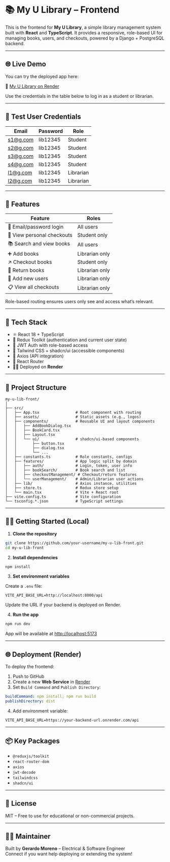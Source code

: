 # 📚 My U Library – Frontend

This is the frontend for **My U Library**, a simple library management system built with **React** and **TypeScript**. It provides a responsive, role-based UI for managing books, users, and checkouts, powered by a Django + PostgreSQL backend.

---

## 🌐 Live Demo

You can try the deployed app here:

🔗 [My U Library on Render](https://my-u-library-frontend.onrender.com/)

Use the credentials in the table below to log in as a student or librarian.

---

## 🔑 Test User Credentials

| Email        | Password   | Role      |
|--------------|------------|-----------|
| s1@g.com     | lib12345   | Student   |
| s2@g.com     | lib12345   | Student   |
| s3@g.com     | lib12345   | Student   |
| s4@g.com     | lib12345   | Student   |
| l1@g.com     | lib12345   | Librarian |
| l2@g.com     | lib12345   | Librarian |

---

## 🧪 Features

| Feature                         | Roles              |
|---------------------------------|--------------------|
| 🔐 Email/password login         | All users          |
| 🧾 View personal checkouts      | Student only       |
| 📚 Search and view books        | All users          |
| ➕ Add books                    | Librarian only     |
| ↗️ Checkout books               | Student only       |
| 🔄 Return books                 | Librarian only     |
| 👤 Add new users                | Librarian only     |
| 📋 View all checkouts           | Librarian only     |

Role-based routing ensures users only see and access what’s relevant.

---

## 🚀 Tech Stack

- ⚛️ React 18 + TypeScript
- 🧠 Redux Toolkit (authentication and current user state)
- 🔐 JWT Auth with role-based access
- 🎨 Tailwind CSS + shadcn/ui (accessible components)
- 🔁 Axios (API integration)
- 🧭 React Router
- 🧑‍💻 Deployed on **Render**

---

## 📁 Project Structure

```
my-u-lib-front/
│
├── src/
│   ├── App.tsx                # Root component with routing
│   ├── assets/                # Static assets (e.g., logos)
│   ├── components/            # Reusable UI and layout components
│   │   ├── AddBookDialog.tsx
│   │   ├── BookCard.tsx
│   │   ├── Layout.tsx
│   │   └── ui/                # shadcn/ui-based components
│   │       ├── button.tsx
│   │       ├── dialog.tsx
│   │       └── ...
│   ├── constants.ts           # Role constants, configs
│   ├── features/              # App logic split by domain
│   │   ├── auth/              # Login, token, user info
│   │   ├── bookSearch/        # Book search and list
│   │   ├── checkoutManagement/ # Checkout/return features
│   │   └── userManagement/    # Admin/Librarian user actions
│   ├── lib/                   # Axios instance, utilities
│   ├── store.ts               # Redux store setup
│   └── main.tsx               # Vite + React root
├── vite.config.ts             # Vite configuration
└── tsconfig.*.json            # TypeScript settings
```

---

## 🧑‍💻 Getting Started (Local)

1. **Clone the repository**

```bash
git clone https://github.com/your-username/my-u-lib-front.git
cd my-u-lib-front
```

2. **Install dependencies**

```bash
npm install
```

3. **Set environment variables**

Create a `.env` file:

```env
VITE_API_BASE_URL=http://localhost:8000/api
```

Update the URL if your backend is deployed on Render.

4. **Run the app**

```bash
npm run dev
```

App will be available at [http://localhost:5173](http://localhost:5173)

---

## 🌐 Deployment (Render)

To deploy the frontend:

1. Push to GitHub
2. Create a new **Web Service** in [Render](https://render.com/)
3. Set `Build Command` and `Publish Directory`:

```yaml
buildCommand: npm install; npm run build
publishDirectory: dist
```

4. Add environment variable:

```
VITE_API_BASE_URL=https://your-backend-url.onrender.com/api
```

---

## 📦 Key Packages

- `@reduxjs/toolkit`
- `react-router-dom`
- `axios`
- `jwt-decode`
- `tailwindcss`
- `shadcn/ui`

---

## 📃 License

MIT – Free to use for educational or non-commercial projects.

---

## 🙋‍♂️ Maintainer

Built by **Gerardo Moreno** – Electrical & Software Engineer  
Connect if you want help deploying or extending the system!
